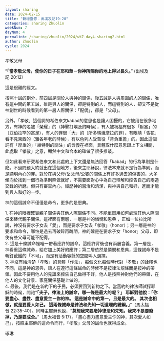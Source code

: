 ```yaml
---
layout: sharing
date: 2024-02-15
title: "新增靈修：出埃及記19-20"
categories: sharing Zhuolin
weekNum: 7
dayNum: 4
permalink: /sharing/zhuolin/2024/wk7-day4-sharing2.html
author: Zhuolin
cycle: 2024
---  
```


孝敬父母

“**「當孝敬父母，使你的日子在耶和華－你神所賜你的地上得以長久。**” (出埃及記‬ ‭20:12‬)

這是很難的經文。

按照十誡的劃分，前四誡是關於人與神的關係，後五誡是人與周圍的人的關係，唯有這中間的第五誡，雖是與人的關係，卻是特別的人，而這特別的人，卻又不是從神創世的時候看到的第一層人際關係：「配偶」，卻是「父母」。

另外，「孝敬」這個詞的希伯來文kabad的意思也是讓人困擾的，它被用在很多地方，有神的名被「榮耀」的（神擊打埃及的時候），有人被祝福有很多「財富」的（亞伯拉罕的富足），有人的罪很「大」的（所多瑪蛾摩拉的罪），有眼睛「昏花」看不見東西的（雅各年老的時候），有以色列人受苦役「背負重擔」的。因此這個詞有「厚重的」「給特別的關注」的含義在裡面，具體取什麼意思跟上下文相關，此處取「孝敬」之意，顯然中文和合本的確做了很多推敲。

但如此看來研究希伯來文和此處的上下文還是無法回答「kabad」的行為準則是什麼。不過問題大約就出在這個地方，後來主耶穌說，律法本來就不是行為準則，而是顯明內心的罪。對於在與父母/岳父母/公婆的關係上有許多過去的傷害的，大多傾向於找到一個行為準則照做就好，不需要面對心中為自己辯解和控告自己的兩造交鋒的折磨。但只有審查內心，經歷神的醫治和清潔，與神與自己和好，進而才能到與人和好的一步。

神的這個誡命不僅僅是命令，更多的是恩典。

1. 在神的眼裡確實親子關係與其他人際關係不同。不能單單用如何處理其他人際關係來替代親子關係。這裡面有兩層，一層是神的憐憫和恩典 ，正如一位拉比所說，神沒有要求子女去「愛」，而是要求子女去「孝敬」（honor）；另一層是神的要求和命令，哪怕是過去再破碎再醜陋，神的確是在要求子女「honor」父母，即使有些父母可能不配得。  
2. 這是十條誡命裡唯一帶著應許的誡命。這應許背後也有兩層含義。第一層是，神看重這條誡命，給它加上美好的應許；第二層依然是憐憫和恩典，這條誡命不是斬釘截鐵的「不可」，而是有活動容餘的空間叫人選擇。  
3. 神沒有給清楚「孝敬」的具體「作法」，每個文化每個時代對「孝敬」的詮釋也不同，這是神的恩典，讓人在遵行這條誡命的時候不是按律法規條而是按神的帶領。因此不要用他人的見證來控告自己做得不好，他人是按照神對他們的帶領，在他人的文化背景、家庭關係基礎上做的。  
4. 最後，我們是在新約下的子民，必須要回到新約之下。當舊約的律法師試探耶穌的時候，問祂“**「夫子，律法上的誡命，哪一條是最大的呢？」 耶穌對他說：「你要盡心、盡性、盡意愛主－你的神。 這是誡命中的第一，且是最大的。 其次也相倣，就是要愛人如己。 這兩條誡命是律法和先知一切道理的總綱。」**”（馬太福音‬ ‭22:35-40‬）。同時主耶穌也說，“**莫想我來要廢掉律法和先知。我來不是要廢掉，乃是要成全。**”（‭‭馬太福音‬ ‭5:17‬）。「盡心盡力盡意愛主你的神，其次愛人如己」，按照主耶穌的這命令而行，「孝敬」父母的誡命也就得成全。

琢琳


